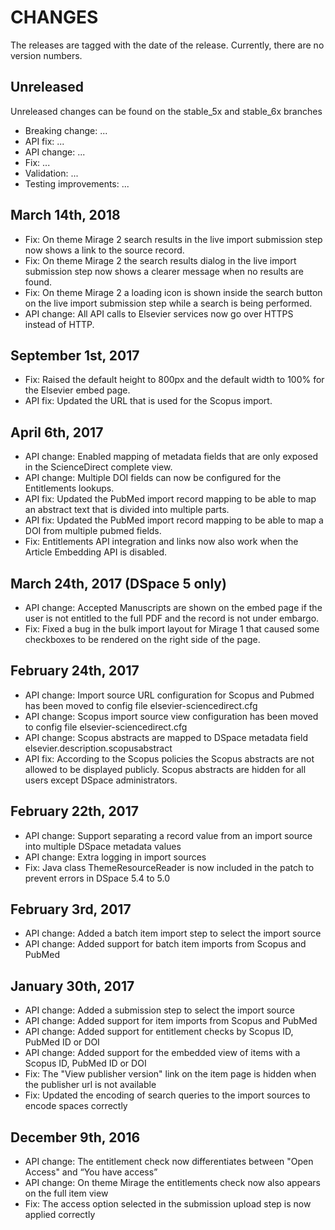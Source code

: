 # CHANGES

The releases are tagged with the date of the release. Currently, there are no version numbers.

## Unreleased

Unreleased changes can be found on the stable_5x and stable_6x branches

- Breaking change: ...
- API fix: ...
- API change: ...
- Fix: ...
- Validation: ...
- Testing improvements: ...

## March 14th, 2018

- Fix: On theme Mirage 2 search results in the live import submission step now shows a link to the source record.
- Fix: On theme Mirage 2 the search results dialog in the live import submission step now shows a clearer message when no results are found.
- Fix: On theme Mirage 2 a loading icon is shown inside the search button on the live import submission step while a search is being performed.
- API change: All API calls to Elsevier services now go over HTTPS instead of HTTP.

## September 1st, 2017

- Fix: Raised the default height to 800px and the default width to 100% for the Elsevier embed page.
- API fix: Updated the URL that is used for the Scopus import.

## April 6th, 2017

- API change: Enabled mapping of metadata fields that are only exposed in the ScienceDirect complete view.
- API change: Multiple DOI fields can now be configured for the Entitlements lookups.
- API fix: Updated the PubMed import record mapping to be able to map an abstract text that is divided into multiple parts.
- API fix: Updated the PubMed import record mapping to be able to map a DOI from multiple pubmed fields. 
- Fix: Entitlements API integration and links now also work when the Article Embedding API is disabled.

## March 24th, 2017 (DSpace 5 only)

- API change: Accepted Manuscripts are shown on the embed page if the user is not entitled to the full PDF and the record is not under embargo.
- Fix: Fixed a bug in the bulk import layout for Mirage 1 that caused some checkboxes to be rendered on the right side of the page.

## February 24th, 2017

- API change: Import source URL configuration for Scopus and Pubmed has been moved to config file elsevier-sciencedirect.cfg
- API change: Scopus import source view configuration has been moved to config file elsevier-sciencedirect.cfg
- API change: Scopus abstracts are mapped to DSpace metadata field elsevier.description.scopusabstract
- API fix: According to the Scopus policies the Scopus abstracts are not allowed to be displayed publicly. Scopus abstracts are hidden for all users except DSpace administrators. 

## February 22th, 2017

- API change: Support separating a record value from an import source into multiple DSpace metadata values
- API change: Extra logging in import sources
- Fix: Java class ThemeResourceReader is now included in the patch to prevent errors in DSpace 5.4 to 5.0

## February 3rd, 2017

- API change: Added a batch item import step to select the import source
- API change: Added support for batch item imports from Scopus and PubMed

## January 30th, 2017

- API change: Added a submission step to select the import source
- API change: Added support for item imports from Scopus and PubMed
- API change: Added support for entitlement checks by Scopus ID, PubMed ID or DOI
- API change: Added support for the embedded view of items with a Scopus ID, PubMed ID or DOI
- Fix: The "View publisher version" link on the item page is hidden when the publisher url is not available
- Fix: Updated the encoding of search queries to the import sources to encode spaces correctly

## December 9th, 2016

- API change: The entitlement check now differentiates between "Open Access" and “You have access”
- API change: On theme Mirage the entitlements check now also appears on the full item view
- Fix: The access option selected in the submission upload step is now applied correctly
